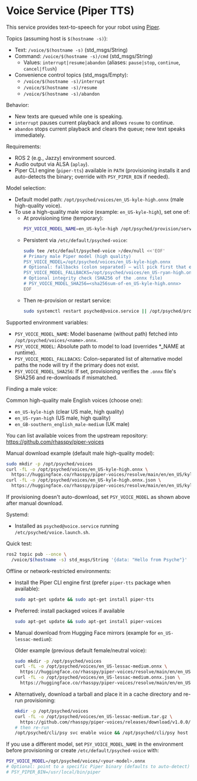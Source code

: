 # Voice Service (Piper TTS)

This service provides text-to-speech for your robot using [Piper](https://github.com/rhasspy/piper).

Topics (assuming host is `$(hostname -s)`):

- Text: `/voice/$(hostname -s)` (std_msgs/String)
- Command: `/voice/$(hostname -s)/cmd` (std_msgs/String)
  - Values: `interrupt|resume|abandon` (aliases: `pause|stop`, `continue`, `cancel|flush`)
- Convenience control topics (std_msgs/Empty):
  - `/voice/$(hostname -s)/interrupt`
  - `/voice/$(hostname -s)/resume`
  - `/voice/$(hostname -s)/abandon`

Behavior:

- New texts are queued while one is speaking.
- `interrupt` pauses current playback and allows `resume` to continue.
- `abandon` stops current playback and clears the queue; new text speaks immediately.

Requirements:

- ROS 2 (e.g., Jazzy) environment sourced.
- Audio output via ALSA (`aplay`).
- Piper CLI engine (`piper-tts`) available in `PATH` (provisioning installs it and auto-detects the binary; override with `PSY_PIPER_BIN` if needed).

Model selection:

- Default model path: `/opt/psyched/voices/en_US-kyle-high.onnx` (male high-quality voice).
- To use a high-quality male voice (example: `en_US-kyle-high`), set one of:
  - At provisioning time (temporary):
    ```bash
    PSY_VOICE_MODEL_NAME=en_US-kyle-high /opt/psyched/provision/services/voice.sh provision
    ```
  - Persistent via `/etc/default/psyched-voice`:
    ```bash
    sudo tee /etc/default/psyched-voice >/dev/null <<'EOF'
    # Primary male Piper model (high quality)
    PSY_VOICE_MODEL=/opt/psyched/voices/en_US-kyle-high.onnx
    # Optional: fallbacks (colon separated) – will pick first that exists
    PSY_VOICE_MODEL_FALLBACKS=/opt/psyched/voices/en_US-ryan-high.onnx:/opt/psyched/voices/en_GB-southern_english_male-medium.onnx
    # Optional integrity check (SHA256 of the .onnx file)
    # PSY_VOICE_MODEL_SHA256=<sha256sum-of-en_US-kyle-high.onnx>
    EOF
    ```
  - Then re-provision or restart service:
    ```bash
    sudo systemctl restart psyched@voice.service || /opt/psyched/provision/services/voice.sh provision
    ```

Supported environment variables:

- `PSY_VOICE_MODEL_NAME`: Model basename (without path) fetched into `/opt/psyched/voices/<name>.onnx`.
- `PSY_VOICE_MODEL`: Absolute path to model to load (overrides *_NAME at runtime).
- `PSY_VOICE_MODEL_FALLBACKS`: Colon-separated list of alternative model paths the node will try if the primary does not exist.
- `PSY_VOICE_MODEL_SHA256`: If set, provisioning verifies the `.onnx` file's SHA256 and re-downloads if mismatched.

Finding a male voice:

Common high-quality male English voices (choose one):

- `en_US-kyle-high` (clear US male, high quality)
- `en_US-ryan-high` (US male, high quality)
- `en_GB-southern_english_male-medium` (UK male)

You can list available voices from the upstream repository: https://github.com/rhasspy/piper-voices

Manual download example (default male high-quality model):

```bash
sudo mkdir -p /opt/psyched/voices
curl -fL -o /opt/psyched/voices/en_US-kyle-high.onnx \
  https://huggingface.co/rhasspy/piper-voices/resolve/main/en/en_US/kyle/high/en_US-kyle-high.onnx
curl -fL -o /opt/psyched/voices/en_US-kyle-high.onnx.json \
  https://huggingface.co/rhasspy/piper-voices/resolve/main/en/en_US/kyle/high/en_US-kyle-high.onnx.json
``` 

If provisioning doesn't auto-download, set `PSY_VOICE_MODEL` as shown above after manual download.

Systemd:

- Installed as `psyched@voice.service` running `/etc/psyched/voice.launch.sh`.

Quick test:

```bash
ros2 topic pub --once \
  /voice/$(hostname -s) std_msgs/String '{data: "Hello from Psyche"}'
```

Offline or network-restricted environments:

- Install the Piper CLI engine first (prefer `piper-tts` package when available):

  ```bash
  sudo apt-get update && sudo apt-get install piper-tts
  ```

- Preferred: install packaged voices if available

  ```bash
  sudo apt-get update && sudo apt-get install piper-voices
  ```

- Manual download from Hugging Face mirrors (example for `en_US-lessac-medium`):

  Older example (previous default female/neutral voice):

  ```bash
  sudo mkdir -p /opt/psyched/voices
  curl -fL -o /opt/psyched/voices/en_US-lessac-medium.onnx \
    https://huggingface.co/rhasspy/piper-voices/resolve/main/en/en_US/lessac/medium/en_US-lessac-medium.onnx
  curl -fL -o /opt/psyched/voices/en_US-lessac-medium.onnx.json \
    https://huggingface.co/rhasspy/piper-voices/resolve/main/en/en_US/lessac/medium/en_US-lessac-medium.onnx.json
  ```

- Alternatively, download a tarball and place it in a cache directory and re-run provisioning:

  ```bash
  mkdir -p /opt/psyched/voices
  curl -fL -o /opt/psyched/voices/en_US-lessac-medium.tar.gz \
    https://github.com/rhasspy/piper-voices/releases/download/v1.0.0/en_US-lessac-medium.tar.gz
  # then re-run
  /opt/psyched/cli/psy svc enable voice && /opt/psyched/cli/psy host apply
  ```

If you use a different model, set `PSY_VOICE_MODEL_NAME` in the environment before provisioning or create `/etc/default/psyched-voice` with:

```bash
PSY_VOICE_MODEL=/opt/psyched/voices/<your-model>.onnx
# Optional: point to a specific Piper binary (defaults to auto-detect)
# PSY_PIPER_BIN=/usr/local/bin/piper
```
